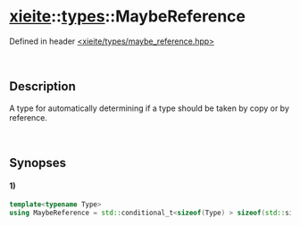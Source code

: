# [xieite](../../xieite.md)\:\:[types](../../types.md)\:\:MaybeReference
Defined in header [<xieite/types/maybe_reference.hpp>](../../../include/xieite/types/maybe_reference.hpp)

&nbsp;

## Description
A type for automatically determining if a type should be taken by copy or by reference.

&nbsp;

## Synopses
#### 1)
```cpp
template<typename Type>
using MaybeReference = std::conditional_t<sizeof(Type) > sizeof(std::size_t), const Type&, Type>;
```
